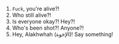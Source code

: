 1. `Fuck`, you're alive?!
2. Who still alive?!
3. Is everyone okay?! Hey?!
4. Who's been shot?! Anyone?!
5. Hey, Alakhwhah (الإخوة)! Say something!